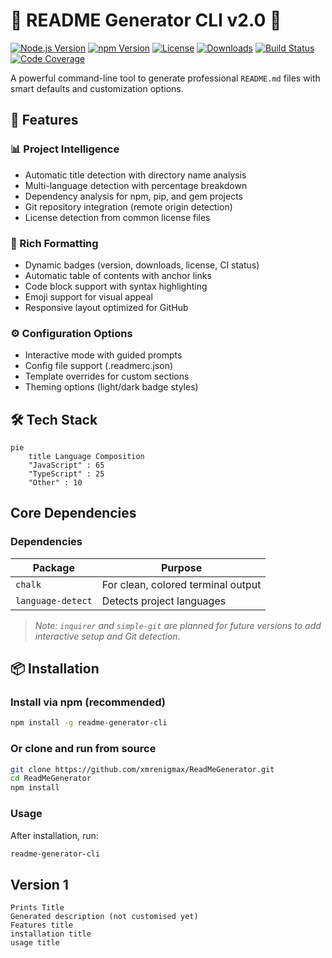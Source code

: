 # 📜 README Generator CLI v2.0 🚀

[![Node.js Version](https://img.shields.io/badge/node-%3E%3D16.0.0-brightgreen)](https://nodejs.org/)
[![npm Version](https://img.shields.io/npm/v/readme-generator-cli)](https://www.npmjs.com/package/readme-generator-cli)
[![License](https://img.shields.io/badge/license-MIT-blue)](https://github.com/xmrenigmax/ReadMeGenerator/blob/main/LICENSE)
[![Downloads](https://img.shields.io/npm/dt/readme-generator-cli)](https://npm-stat.com/charts.html?package=readme-generator-cli)
[![Build Status](https://img.shields.io/github/actions/workflow/status/xmrenigmax/ReadMeGenerator/ci.yml?branch=main)](https://github.com/xmrenigmax/ReadMeGenerator/actions)
[![Code Coverage](https://img.shields.io/codecov/c/github/xmrenigmax/ReadMeGenerator)](https://app.codecov.io/gh/xmrenigmax/ReadMeGenerator)

A powerful command-line tool to generate professional `README.md` files with smart defaults and customization options.

## 🌟 Features

### 📊 Project Intelligence
- Automatic title detection with directory name analysis
- Multi-language detection with percentage breakdown
- Dependency analysis for npm, pip, and gem projects
- Git repository integration (remote origin detection)
- License detection from common license files

### 🎨 Rich Formatting
- Dynamic badges (version, downloads, license, CI status)
- Automatic table of contents with anchor links
- Code block support with syntax highlighting
- Emoji support for visual appeal
- Responsive layout optimized for GitHub

### ⚙️ Configuration Options
- Interactive mode with guided prompts
- Config file support (.readmerc.json)
- Template overrides for custom sections
- Theming options (light/dark badge styles)

## 🛠️ Tech Stack

```mermaid
pie
    title Language Composition
    "JavaScript" : 65
    "TypeScript" : 25
    "Other" : 10
```

## Core Dependencies

### Dependencies

| Package       | Purpose                            |
|---------------|------------------------------------|
| `chalk`       | For clean, colored terminal output |
| `language-detect` | Detects project languages        |

> _Note: `inquirer` and `simple-git` are planned for future versions to add interactive setup and Git detection._

## 📦 Installation

### Install via npm (recommended)
```bash
npm install -g readme-generator-cli
```

### Or clone and run from source
```bash
git clone https://github.com/xmrenigmax/ReadMeGenerator.git
cd ReadMeGenerator
npm install
```

### Usage
After installation, run:
```bash
readme-generator-cli
```

## Version 1
```
Prints Title
Generated description (not customised yet)
Features title
installation title
usage title
```